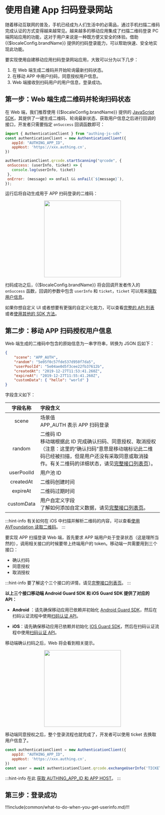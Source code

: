 # 使用自建 App 扫码登录网站

<LastUpdated/>

随着移动互联网的普及，手机已经成为人们生活中的必需品，通过手机扫描二维码完成认证的方式变得越来越常见。越来越多的移动应用集成了扫描二维码登录 PC 端网站应用的功能，这对于用户来说是一种既方便又安全的体验。借助 {{$localeConfig.brandName}} 提供的扫码登录能力，可以帮助快速、安全地实现此功能。

要实现使用自建移动应用扫码登录网站应用，大致可以分为以下几步：

1. 在 Web 端生成二维码并开始轮询最新扫码状态。
2. 在移动 APP 中用户扫码，同意授权用户信息。
3. Web 端接收到扫码用户的用户信息，登录成功。

## 第一步：Web 端生成二维码并轮询扫码状态

在 Web 端，我们推荐使用 {{$localeConfig.brandName}} 提供的 [JavaScript SDK](/reference/sdk-for-node/authentication/QrCodeAuthenticationClient.md)，其提供了一键生成二维码、轮询最新状态、获取用户信息之后进行回调的接口，开发者只需要指定 `onSuccess` 回调函数即可：

```js
import { AuthenticationClient } from "authing-js-sdk"
const authenticationClient = new AuthenticationClient({
   appId: "AUTHING_APP_ID",
   appHost: 'https://xxx.authing.cn',
})

authenticationClient.qrcode.startScanning("qrcode", {
 onSuccess: (userInfo, ticket) => {
   console.log(userInfo, ticket)
 },
 onError: (message) => onFail && onFail(`${message}`),
});
```

运行后将自动生成用于 APP 扫码登录的二维码：

<img src="https://cdn.authing.cn/blog/image%20%28619%29.png" style="display:block;margin: 0 auto;" height="250">

扫码成功之后，{{$localeConfig.brandName}} 将会回调开发者传入的 `onSuccess` 函数，回调的参数中包含 `userInfo` 和 `ticket`，`ticket` 可以用来[换取用户信息](./full-api-list.md#使用-ticket-换取用户信息)。

如果你想自定义 UI 或者想要有更强的自定义化能力，可以查看[完整的 API 列表](./full-api-list.md) 或者[使用其他的 SDK 方法](/reference/sdk-for-node/authentication/QrCodeAuthenticationClient.md)。


## 第二步：移动 APP 扫码授权用户信息

Web 端生成的二维码中包含的原始信息为一串字符串，转换为 JSON 后如下：

```json
{
    "scene": "APP_AUTH",
    "random": "5e05f0c57fde537d950f7da5",
    "userPoolId": "5e04ae0d5f3cee22fb37612b",
    "createdAt": "2019-12-27T11:53:41.260Z",
    "expireAt": "2019-12-27T11:55:41.260Z",
    "customData": { "hello": "world" }
}
```

字段含义如下：

|  字段名称  | 字段含义                                                     |
| :--------: | :----------------------------------------------------------- |
|   scene    | 场景值</br>APP_AUTH 表示 APP 扫码登录                        |
|   random   | 二维码 ID</br>移动端根据此 ID 完成确认扫码、同意授权、取消授权（注意：这里的“确认扫码”意思是移动端标记此二维码已经被扫描，但是用户还没有采取同意或取消操作。有关二维码的详细状态，请见[完整接口列表页](./full-api-list.md)）。 |
| userPoolId | 用户池 ID                                                    |
| createdAt  | 二维码创建时间                                               |
|  expireAt  | 二维码过期时间                                               |
| customData | 用户自定义字段</br>了解如何添加自定义数据，请见[完整接口列表页](./full-api-list.md)。 |

:::hint-info
有关如何在 iOS 中扫描并解析二维码的内容，可以查看[使用 AVFoundation 读取二维码](https://github.com/darkjoin/Learning/wiki/使用AVFoundation读取二维码)。
:::


要实现 APP 扫描登录 Web 端，首先要求 APP 端用户处于登录状态（这是理所当然的），调用相关接口的时候要带上终端用户的 token。移动端一共需要用到三个接口：

- 确认扫码
- 同意授权
- 取消授权

:::hint-info
要了解这个三个接口的详情，请见[完整接口列表页](./full-api-list.md)。
:::


**以上三个接口移动端 Android Guard SDK 和 iOS Guard SDK 提供了对应的 API：**

- **Android** ：请先确保移动应用已依赖并初始化 [Android Guard SDK](https://docs.authing.cn/v2/reference/sdk-for-android/)，然后在扫码认证流程中使用[扫码认证 API](https://docs.authing.cn/v2/reference/sdk-for-android/apis/scan/)。

- **iOS**：请先确保移动应用已依赖并初始化 [IOS Guard SDK](https://docs.authing.cn/v2/reference/sdk-for-ios/)，然后在扫码认证流程中使用[扫码认证 API](https://docs.authing.cn/v2/reference/sdk-for-ios/apis/scan/)。

移动端确认扫码之后，Web 将会看到相关提示。

<img src="https://cdn.authing.cn/blog/image%20%28579%29.png" style="display:block;margin: 0 auto;" height="250">

移动端同意授权之后，整个登录流程也就完成了，开发者可以使用 ticket 去换取用户信息了。

```javascript
const authenticationClient = new AuthenticationClient({
   appId: "AUTHING_APP_ID",
   appHost: 'https://xxx.authing.cn',
})
const user = await authenticationClient.qrcode.exchangeUserInfo('TICKET')
```

:::hint-info
在此 [获取 AUTHING_APP_ID 和 APP HOST](https://docs.authing.cn/v2/guides/app-new/create-app/app-configuration.html)。
:::

## 第三步：登录成功

!!!include(common/what-to-do-when-you-get-userinfo.md)!!!
